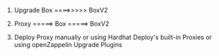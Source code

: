 1. Upgrade Box ====>>>>> BoxV2
2. Proxy =====> Box
         =====> BoxV2

3.  Deploy Proxy manually
    or using Hardhat Deploy's built-in Proxies
    or using openZappelin Upgrade Plugins
 